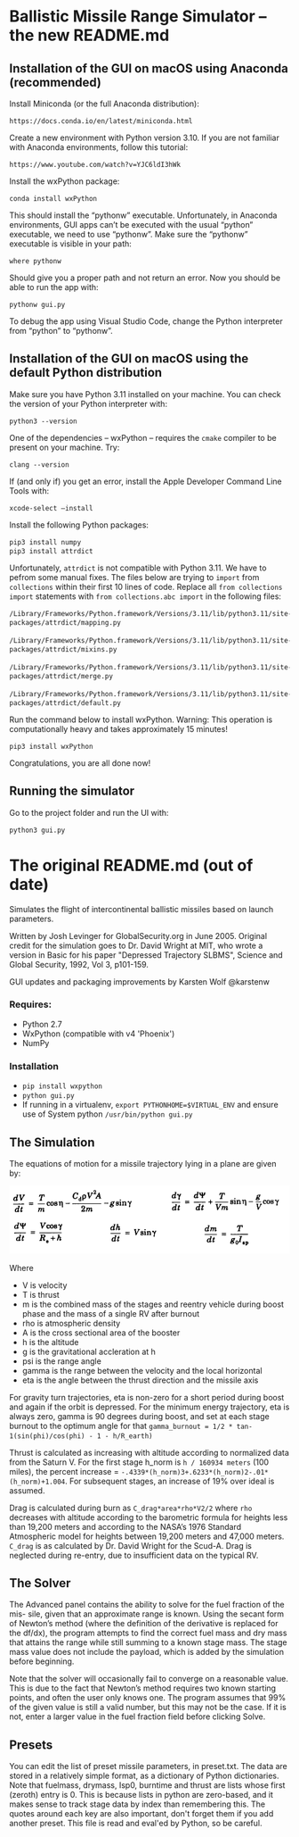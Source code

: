 # Ballistic Missile Range Simulator – the new README.md

## Installation of the GUI on macOS using Anaconda (recommended)

Install Miniconda (or the full Anaconda distribution):

```
https://docs.conda.io/en/latest/miniconda.html
```

Create a new environment with Python version 3.10. If you are not familiar with Anaconda environments, follow this tutorial:

```
https://www.youtube.com/watch?v=YJC6ldI3hWk
```

Install the wxPython package:

```
conda install wxPython
```

This should install the “pythonw” executable. Unfortunately, in Anaconda environments, GUI apps can’t be executed with the usual “python” executable, we need to use “pythonw”. Make sure the “pythonw” executable is visible in your path:

```
where pythonw
```

Should give you a proper path and not return an error. Now you should be able to run the app with:

```
pythonw gui.py
```

To debug the app using Visual Studio Code, change the Python interpreter from “python” to “pythonw”.

## Installation of the GUI on macOS using the default Python distribution

Make sure you have Python 3.11 installed on your machine. You can check the version of your Python interpreter with:
```
python3 --version
```
One of the dependencies – wxPython – requires the `cmake` compiler to be present on your machine. Try:
```
clang --version
```
If (and only if) you get an error, install the Apple Developer Command Line Tools with:
```
xcode-select –install
```

Install the following Python packages:
```
pip3 install numpy
pip3 install attrdict
```
Unfortunately, `attrdict` is not compatible with Python 3.11. We have to pefrom some manual fixes. The files below are trying to `import` from `collections` within their first 10 lines of code. Replace all `from collections import` statements with `from collections.abc import` in the following files:
```
/Library/Frameworks/Python.framework/Versions/3.11/lib/python3.11/site-packages/attrdict/mapping.py

/Library/Frameworks/Python.framework/Versions/3.11/lib/python3.11/site-packages/attrdict/mixins.py

/Library/Frameworks/Python.framework/Versions/3.11/lib/python3.11/site-packages/attrdict/merge.py

/Library/Frameworks/Python.framework/Versions/3.11/lib/python3.11/site-packages/attrdict/default.py
```
Run the command below to install wxPython. Warning: This operation is computationally heavy and takes approximately 15 minutes!
```
pip3 install wxPython
```
Congratulations, you are all done now!

## Running the simulator
Go to the project folder and run the UI with:
```
python3 gui.py
```

# The original README.md (out of date)

Simulates the flight of intercontinental ballistic missiles based on launch parameters.

Written by Josh Levinger for GlobalSecurity.org in June 2005. Original credit for the simulation goes to Dr. David Wright at MIT, who wrote a version in Basic for his paper "Depressed Trajectory SLBMS", Science and Global Security, 1992, Vol 3, p101-159.

GUI updates and packaging improvements by Karsten Wolf @karstenw

### Requires:
- Python 2.7
- WxPython (compatible with v4 'Phoenix')
- NumPy

### Installation
- `pip install wxpython`
- `python gui.py`
- If running in a virtualenv, `export PYTHONHOME=$VIRTUAL_ENV` and ensure use of System python `/usr/bin/python gui.py`

## The Simulation

The equations of motion for a missile trajectory lying in a plane are given by:

![Image](range_equations.png?raw=true)

Where

* V is velocity
* T is thrust
* m is the combined mass of the stages and reentry vehicle during boost phase and the mass of a single RV after burnout
* rho is atmospheric density
* A is the cross sectional area of the booster
* h is the altitude
* g is the gravitational accleration at h
* psi is the range angle
* gamma is the range between the velocity and the local horizontal
* eta is the angle between the thrust direction and the missile axis

For gravity turn trajectories, eta is non-zero for a short period during boost and again if the orbit is depressed. For the minimum energy trajectory, eta is always zero, gamma is 90 degrees during boost, and set at each stage burnout to the optimum angle for that `gamma_burnout = 1/2 * tan-1(sin(phi)/cos(phi) - 1 - h/R_earth)`

Thrust is calculated as increasing with altitude according to normalized data from the Saturn V. For the first stage h_norm is `h / 160934 meters` (100 miles), the percent increase = `-.4339*(h_norm)3+.6233*(h_norm)2-.01*(h_norm)+1.004`. For subsequent stages, an increase of 19% over ideal is assumed.

Drag is calculated during burn as `C_drag*area*rho*V2/2` where `rho` decreases with altitude according to the barometric formula for heights less than 19,200 meters and according to the NASA’s 1976 Standard Atmospheric model for heights between 19,200 meters and 47,000 meters. `C_drag` is as calculated by Dr. David Wright for the Scud-A. Drag is neglected during re-entry, due to insufficient data on the typical RV.

## The Solver

The Advanced panel contains the ability to solve for the fuel fraction of the mis- sile, given that an approximate range is known. Using the secant form of Newton’s method (where the definition of the derivative is replaced for the df/dx), the program attempts to find the correct fuel mass and dry mass that attains the range while still summing to a known stage mass. The stage mass value does not include the payload, which is added by the simulation before beginning.

Note that the solver will occasionally fail to converge on a reasonable value. This is due to the fact that Newton’s method requires two known starting points, and often the user only knows one. The program assumes that 99% of the given value is still a valid number, but this may not be the case. If it is not, enter a larger value in the fuel fraction field before clicking Solve.

## Presets

You can edit the list of preset missile parameters, in preset.txt. The data are stored in a relatively simple format, as a dictionary of Python dictionaries. Note that fuelmass, drymass, Isp0, burntime and thrust are lists whose first (zeroth) entry is 0. This is because lists in python are zero-based, and it makes sense to track stage data by index than remembering this. The quotes around each key are also important, don't forget them if you add another preset. This file is read and eval'ed by Python, so be careful.